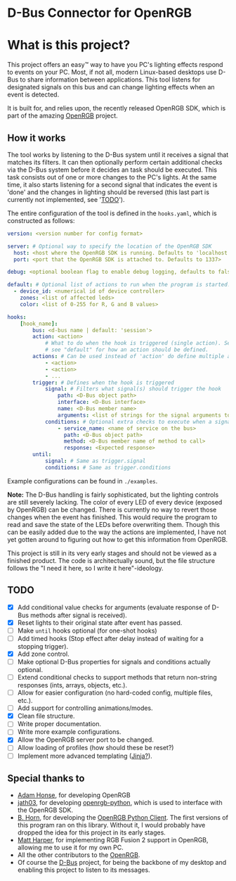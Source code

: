 # D-Bus Connector for OpenRGB

# What is this project?

This project offers an easy™ way to have you PC's lighting effects respond to events on your PC. Most, if not all, modern Linux-based desktops use D-Bus to share information between applications. This tool listens for designated signals on this bus and can change lighting effects when an event is detected.

It is built for, and relies upon, the recently released OpenRGB SDK, which is part of the amazing [OpenRGB](https://gitlab.com/CalcProgrammer1/OpenRGB) project.

## How it works

The tool works by listening to the D-Bus system until it receives a signal that matches its filters. It can then optionally perform certain additional checks via the D-Bus system before it decides an task should be executed. This task consists out of one or more changes to the PC's lights. At the same time, it also starts listening for a second signal that indicates the event is 'done' and the changes in lighting should be reversed (this last part is currently not implemented, see '[TODO](#todo)').

The entire configuration of the tool is defined in the `hooks.yaml`, which is constructed as follows:

```yaml
version: <version number for config format>

server: # Optional way to specify the location of the OpenRGB SDK
  host: <host where the OpenRGB SDK is running. Defaults to 'localhost'>
  port: <port that the OpenRGB SDK is attached to. Defaults to 1337>

debug: <optional boolean flag to enable debug logging, defaults to false>

default: # Optional list of actions to run when the program is started.
  - device_id: <numerical id of device controller>
    zones: <list of affected leds>
    color: <list of 0-255 for R, G and B values>

hooks:
    [hook_name]:
        bus: <d-bus name | default: 'session'>
        action: <action>
            # What to do when the hook is triggered (single action). See the usage
            # see "default" for how an action should be defined.
        actions: # Can be used instead of 'action' do define multiple actions.
            - <action>
            - <action>
            - ...
        trigger: # Defines when the hook is triggered
            signal: # Filters what signal(s) should trigger the hook
                path: <D-Bus object path>
                interface: <D-Bus interface>
                name: <D-Bus member name>
                arguments: <list of strings for the signal arguments to be checked against>
            conditions: # Optional extra checks to execute when a signal is received
                - service_name: <name of service on the bus>
                  path: <D-Bus object path>
                  method: <D-Bus member name of method to call>
                  response: <Expected response>
        until:
            signal: # Same as trigger.signal
            conditions: # Same as trigger.conditions

```

Example configurations can be found in `./examples`.

**Note:** The D-Bus handling is fairly sophisticated, but the lighting controls are still severely lacking. The color of every LED of every device (exposed by OpenRGB) can be changed. There is currently no way to revert those changes when the event has finished. This would require the program to read and save the state of the LEDs before overwriting them. Though this can be easily added due to the way the actions are implemented, I have not yet gotten around to figuring out how to get this information from OpenRGB.

This project is still in its very early stages and should not be viewed as a finished product. The code is architectually sound, but the file structure follows the "I need it here, so I write it here"-ideology.

## TODO

- [x] Add conditional value checks for arguments (evaluate response of D-Bus methods after signal is received).
- [x] Reset lights to their original state after event has passed.
- [ ] Make `until` hooks optional (for one-shot hooks)
- [ ] Add timed hooks (Stop effect after delay instead of waiting for a stopping trigger).
- [x] Add zone control.
- [ ] Make optional D-Bus properties for signals and conditions actually optional.
- [ ] Extend conditional checks to support methods that return non-string responses (ints, arrays, objects, etc.).
- [ ] Allow for easier configuration (no hard-coded config, multiple files, etc.).
- [ ] Add support for controlling animations/modes.
- [x] Clean file structure.
- [ ] Write proper documentation.
- [ ] Write more example configurations.
- [x] Allow the OpenRGB server port to be changed.
- [ ] Allow loading of profiles (how should these be reset?)
- [ ] Implement more advanced templating ([Jinja?](http://zetcode.com/python/jinja/)).

## Special thanks to

- [Adam Honse](https://gitlab.com/CalcProgrammer1), for developing OpenRGB
- [jath03](https://github.com/jath03), for developing [openrgb-python](https://github.com/jath03/openrgb-python), which is used to interface with the OpenRGB SDK.
- [B. Horn](https://github.com/bahorn), for developing the [OpenRGB Python Client](https://github.com/bahorn/OpenRGB-PyClient). The first versions of this program ran on this library. Without it, I would probably have dropped the idea for this project in its early stages.
- [Matt Harper](https://gitlab.com/matt.harper), for implementing RGB Fusion 2 support in OpenRGB, allowing me to use it for my own PC.
- All the other contributors to the [OpenRGB](https://gitlab.com/CalcProgrammer1/OpenRGB).
- Of course the [D-Bus](https://www.freedesktop.org/wiki/Software/dbus/) project, for being the backbone of my desktop and enabling this project to listen to its messages.
